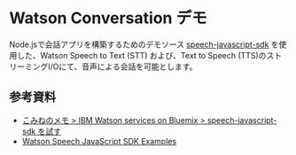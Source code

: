 ﻿# Watson Conversation デモ
Node.jsで会話アプリを構築するためのデモソース
[speech-javascript-sdk](https://github.com/watson-developer-cloud/speech-javascript-sdk/releases) を使用した、Watson Speech to Text (STT) および、Text to Speech (TTS)のストリーミングI/Oにて、音声による会話を可能とします。  

## 参考資料  
* [こみねのメモ >‎ IBM Watson services on Bluemix >‎ speech-javascript-sdk を試す](https://www.ibm.com/developerworks/community/wikis/home?lang=ja#!/wiki/%E3%81%93%E3%81%BF%E3%81%AD%E3%81%AE%E6%8A%80%E8%A1%93%E3%83%A1%E3%83%A2/page/speech-avascript-sdk%20%E3%82%92%E8%A9%A6%E3%81%99)
* [Watson Speech JavaScript SDK Examples](https://github.com/watson-developer-cloud/speech-javascript-sdk/tree/master/examples)